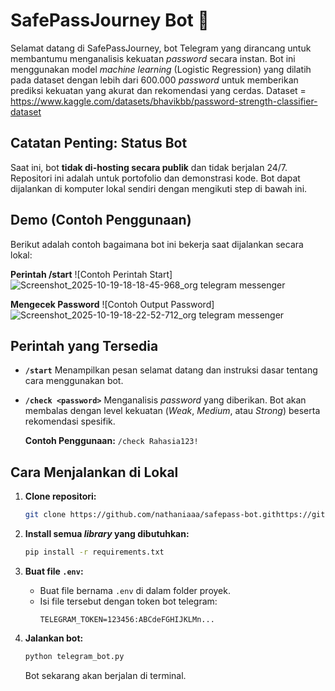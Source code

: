 # SafePassJourney Bot 🔐

Selamat datang di SafePassJourney, bot Telegram yang dirancang untuk membantumu menganalisis kekuatan *password* secara instan.
Bot ini menggunakan model *machine learning* (Logistic Regression) yang dilatih pada dataset dengan lebih dari 600.000 *password* untuk memberikan prediksi kekuatan yang akurat dan rekomendasi yang cerdas.
Dataset = https://www.kaggle.com/datasets/bhavikbb/password-strength-classifier-dataset 

## Catatan Penting: Status Bot
Saat ini, bot **tidak di-hosting secara publik** dan tidak berjalan 24/7. Repositori ini adalah untuk portofolio dan demonstrasi kode.
Bot dapat dijalankan di komputer lokal sendiri dengan mengikuti step di bawah ini.

## Demo (Contoh Penggunaan)
Berikut adalah contoh bagaimana bot ini bekerja saat dijalankan secara lokal:

**Perintah /start**
![Contoh Perintah Start]
![Screenshot_2025-10-19-18-18-45-968_org telegram messenger](https://github.com/user-attachments/assets/9a83dd22-ca52-4016-803d-778a3f73d642)

**Mengecek Password**
![Contoh Output Password]
![Screenshot_2025-10-19-18-22-52-712_org telegram messenger](https://github.com/user-attachments/assets/973b173e-0d3b-4718-bb6e-3a5c3ea8decf)

## Perintah yang Tersedia

* **`/start`**
    Menampilkan pesan selamat datang dan instruksi dasar tentang cara menggunakan bot.

* **`/check <password>`**
    Menganalisis *password* yang diberikan. Bot akan membalas dengan level kekuatan (*Weak*, *Medium*, atau *Strong*) beserta rekomendasi spesifik.

    **Contoh Penggunaan:**
    `/check Rahasia123!`

## Cara Menjalankan di Lokal

1.  **Clone repositori:**
    ```bash
    git clone https://github.com/nathaniaaa/safepass-bot.githttps://github.com/nathaniaaa/safepass-bot.git
    ```

2.  **Install semua *library* yang dibutuhkan:**
    ```bash
    pip install -r requirements.txt
    ```

3.  **Buat file `.env`:**
    * Buat file bernama `.env` di dalam folder proyek.
    * Isi file tersebut dengan token bot telegram:
        ```
        TELEGRAM_TOKEN=123456:ABCdeFGHIJKLMn...
        ```

4.  **Jalankan bot:**
    ```bash
    python telegram_bot.py
    ```
    Bot sekarang akan berjalan di terminal.
